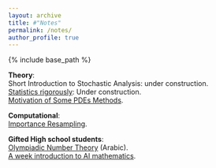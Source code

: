 ```yaml
---
layout: archive
title: #"Notes"
permalink: /notes/
author_profile: true
---
```

{% include base_path %}

**Theory**:  
Short Introduction to Stochastic Analysis: under construction.  
[Statistics rigorously](https://github.com/siddigss/Statistics-from-Rigrous-to-Practical): Under construction.  
[Motivation of Some PDEs Methods](https://github.com/siddigss/general-mathematical-notes/blob/main/pdes/motivation%20of%20some%20pdes%20methods.pdf).  

**Computational**:  
[Importance Resampling](https://github.com/siddigss/Computational-Probability-Topics/blob/main/Importance%20Resampling/Untitled.ipynb).  

**Gifted High school students**:  
[Olympiadic Number Theory](https://munhana.orgfree.com/forum/viewtopic.php?f=17&t=61) (Arabic).  
[A week introduction to AI mathematics](https://github.com/siddigss/AI-MATH).  
